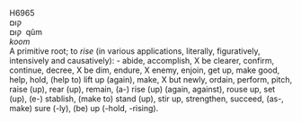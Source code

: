 <body>
  <p>H6965<br>  קוּם  <br> קוּם  ‎  qûm  <br><i>koom </i><br>A primitive root; to <i>rise</i> (in various applications, literally, figuratively, intensively and causatively): - abide, accomplish, X be clearer, confirm, continue, decree, X be dim, endure, X enemy, enjoin, get up, make good, help, hold, (help to) lift up (again), make, X but newly, ordain, perform, pitch, raise (up), rear (up), remain, (a-) rise (up) (again, against), rouse up, set (up), (e-) stablish, (make to) stand (up), stir up, strengthen, succeed, (as-, make) sure (-ly), (be) up (-hold, -rising).<br></p>
 </body>